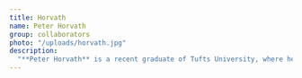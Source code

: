 ```yaml
---
title: Horvath
name: Peter Horvath
group: collaborators
photo: "/uploads/horvath.jpg"
description:
  "**Peter Horvath** is a recent graduate of Tufts University, where he studied computer science and political science. At MGGG, he worked on a variety of software, research, and outreach projects.  Peter is especially interested in the application of software to advance social justice. After working at the Lab, he moved to a position at Markforge.\n"
---
```

